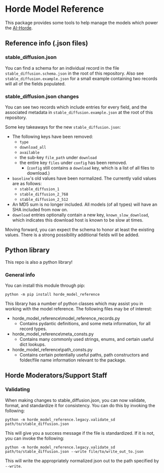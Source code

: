 # Horde Model Reference

This package provides some tools to help manage the models which power the [AI-Horde](https://github.com/db0/AI-Horde).

## Reference info (.json files)
### stable_diffusion.json
You can find a schema for an individual record in the file `stable_diffusion.schema.json` in the root of this repository. Also see `stable_diffusion.example.json` for a small example containing two records will all of the fields populated.
### stable_diffusion.json changes 
You can see two records which include entries for every field, and the associated metadata in `stable_diffusion.example.json` at the root of this repository.

Some key takeaways for the new `stable_diffusion.json`:
- The following keys have been removed:
  - `type`
  - `download_all`
  - `available`
  - the sub-key `file_path` under `download`
  - the entire key `files` under `config` has been removed. 
     - (`config` still contains a `download` key, which is a list of all files to download.) 
- `baseline`'s old values have been normalized. The currently valid values are as follows:
  - `stable_diffusion_1`
  - `stable_diffusion_2_768`
  - `stable_diffusion_2_512`
- An MD5 sum is no longer included. All models (of all types) will have an SHA included from now on.
- `download` entries optionally contain a new key, `known_slow_download`, which indicates this download host is known to be slow at times.

Moving forward, you can expect the schema to honor at least the existing values. There is a strong possibility additional fields will be added.

## Python library
This repo is also a python library!
### General info
You can install this module through pip:
```
python -m pip install horde_model_reference
```
This library has a number of python classes which may assist you in working with the model reference. The following files may be of interest:
- horde_model_reference\model_reference_records.py
  - Contains pydantic definitions, and some meta information, for all record types.
- horde_model_reference\meta_consts.py
  - Contains many commonly used strings, enums, and certain useful dict lookups.
- horde_model_reference\path_consts.py
  - Contains certain potentially useful paths, path constructors and folder/file name information relevant to the package.
## Horde Moderators/Support Staff

### Validating
When making changes to stable_diffusion.json, you can now validate, format, and standardize it for consistency. You can do this by invoking the following:
```
python -m horde_model_reference.legacy.validate_sd path/to/stable_diffusion.json
```
This will give you a success message if the file is standardized. If it is not, you can invoke the following:
```
python -m horde_model_reference.legacy.validate_sd path/to/stable_diffusion.json --write file/to/write_out_to.json
```
This will write the appropriately normalized json out to the path specified by `--write`.

